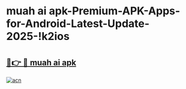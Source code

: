 # muah ai apk-Premium-APK-Apps-for-Android-Latest-Update-2025-!k2ios

# <h2><a href="https://googleone.com">🔗👉 🔴 muah ai apk</a></h2>

[![acn](https://github.com/user-attachments/assets/0f9c940e-d8b0-45ae-aac7-cd30a18b3e1c)](https://googleone.com)

